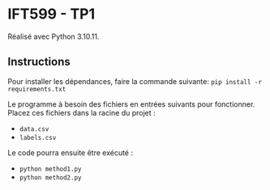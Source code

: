 # IFT599 - TP1

Réalisé avec Python 3.10.11. 

## Instructions

Pour installer les dépendances, faire la commande suivante: `pip install -r requirements.txt`

Le programme à besoin des fichiers en entrées suivants pour fonctionner. Placez ces fichiers dans la racine du projet :

- `data.csv`
- `labels.csv`

Le code pourra ensuite être exécuté :

- `python method1.py`
- `python method2.py`